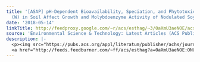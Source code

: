 ```yaml
---
title: '[ASAP] pH-Dependent Bioavailability, Speciation, and Phytotoxicity of Tungsten
  (W) in Soil Affect Growth and Molybdoenzyme Activity of Nodulated Soybeans'
date: '2018-05-14'
linkTitle: http://feedproxy.google.com/~r/acs/esthag/~3/0aXmU3aeNOE/acs.est.7b06500
source: 'Environmental Science & Technology: Latest Articles (ACS Publications)'
description: |-
  <p><img src="https://pubs.acs.org/appl/literatum/publisher/achs/journals/content/esthag/0/esthag.ahead-of-print/acs.est.7b06500/20180514/images/medium/es-2017-06500z_0005.gif" alt="TOC Graphic"/></p><div><cite>Environmental Science & Technology</cite></div><div>DOI: 10.1021/acs.est.7b06500</div><div class="feedflare">
  <a href="http://feeds.feedburner.com/~ff/acs/esthag?a=0aXmU3aeNOE:ONUy0Qjy4fY:yIl2AUoC8zA"><img src="http://feeds.feedburner.com/~ff/acs/esthag?d=yIl2AUoC8zA" border="0"></img></a>
---
```

